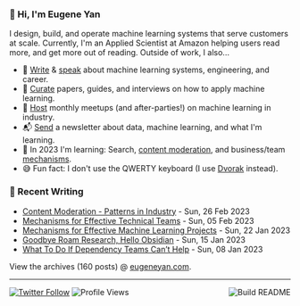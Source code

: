 ### 👋 Hi, I'm Eugene Yan

I design, build, and operate machine learning systems that serve customers at scale. Currently, I'm an Applied Scientist at Amazon helping users read more, and get more out of reading. Outside of work, I also...

- 📝 [Write](https://eugeneyan.com/writing/) & [speak](https://eugeneyan.com/speaking/) about machine learning systems, engineering, and career.
- 📌 [Curate](https://applyingml.com) papers, guides, and interviews on how to apply machine learning.
- 🪩 [Host](https://www.meetup.com/ml-meetups-virtual/) monthly meetups (and after-parties!) on machine learning in industry.
- 📬 [Send](https://eugeneyan.com/subscribe/) a newsletter about data, machine learning, and what I'm learning.
- 🌱 In 2023 I'm learning: Search, [content moderation](https://eugeneyan.com//writing/content-moderation/), and business/team [mechanisms](https://eugeneyan.com/start-here/#mechanisms-for-business-product-and-tech-teams).
- 😅 Fun fact: I don't use the QWERTY keyboard (I use [Dvorak](https://en.wikipedia.org/wiki/Dvorak_keyboard_layout) instead).

### 📝 Recent Writing

<!-- writing starts -->
* [Content Moderation - Patterns in Industry](https://eugeneyan.com//writing/content-moderation/) - Sun, 26 Feb 2023
* [Mechanisms for Effective Technical Teams](https://eugeneyan.com//writing/mechanisms-for-teams/) - Sun, 05 Feb 2023
* [Mechanisms for Effective Machine Learning Projects](https://eugeneyan.com//writing/mechanisms-for-projects/) - Sun, 22 Jan 2023
* [Goodbye Roam Research, Hello Obsidian](https://eugeneyan.com//writing/roam-to-obsidian/) - Sun, 15 Jan 2023
* [What To Do If Dependency Teams Can’t Help](https://eugeneyan.com//writing/getting-help/) - Sun, 08 Jan 2023
<!-- writing ends -->

View the archives (<!-- writing_count starts -->160<!-- writing_count ends --> posts) @ [eugeneyan.com](https://eugeneyan.com).

---
[![Twitter Follow](https://img.shields.io/twitter/follow/eugeneyan?label=Follow&style=social)](https://twitter.com/eugeneyan) ![Profile Views](https://gpvc.arturio.dev/eugeneyan)<a href="https://github.com/eugeneyan/eugeneyan/actions"><img src="https://github.com/eugeneyan/eugeneyan/workflows/Build%20README/badge.svg?branch=master" align="right" alt="Build README"></a>
